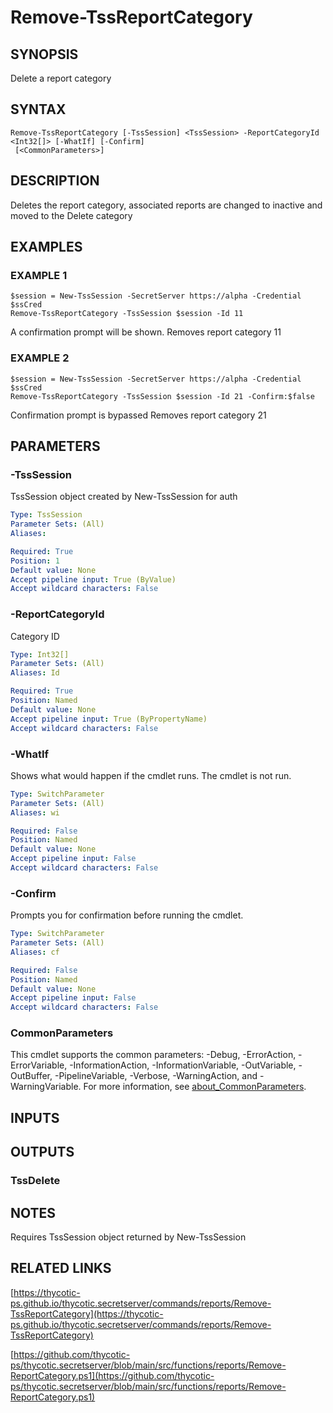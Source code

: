 # Remove-TssReportCategory

## SYNOPSIS
Delete a report category

## SYNTAX

```
Remove-TssReportCategory [-TssSession] <TssSession> -ReportCategoryId <Int32[]> [-WhatIf] [-Confirm]
 [<CommonParameters>]
```

## DESCRIPTION
Deletes the report category, associated reports are changed to inactive and moved to the Delete category

## EXAMPLES

### EXAMPLE 1
```
$session = New-TssSession -SecretServer https://alpha -Credential $ssCred
Remove-TssReportCategory -TssSession $session -Id 11
```

A confirmation prompt will be shown.
Removes report category 11

### EXAMPLE 2
```
$session = New-TssSession -SecretServer https://alpha -Credential $ssCred
Remove-TssReportCategory -TssSession $session -Id 21 -Confirm:$false
```

Confirmation prompt is bypassed
Removes report category 21

## PARAMETERS

### -TssSession
TssSession object created by New-TssSession for auth

```yaml
Type: TssSession
Parameter Sets: (All)
Aliases:

Required: True
Position: 1
Default value: None
Accept pipeline input: True (ByValue)
Accept wildcard characters: False
```

### -ReportCategoryId
Category ID

```yaml
Type: Int32[]
Parameter Sets: (All)
Aliases: Id

Required: True
Position: Named
Default value: None
Accept pipeline input: True (ByPropertyName)
Accept wildcard characters: False
```

### -WhatIf
Shows what would happen if the cmdlet runs.
The cmdlet is not run.

```yaml
Type: SwitchParameter
Parameter Sets: (All)
Aliases: wi

Required: False
Position: Named
Default value: None
Accept pipeline input: False
Accept wildcard characters: False
```

### -Confirm
Prompts you for confirmation before running the cmdlet.

```yaml
Type: SwitchParameter
Parameter Sets: (All)
Aliases: cf

Required: False
Position: Named
Default value: None
Accept pipeline input: False
Accept wildcard characters: False
```

### CommonParameters
This cmdlet supports the common parameters: -Debug, -ErrorAction, -ErrorVariable, -InformationAction, -InformationVariable, -OutVariable, -OutBuffer, -PipelineVariable, -Verbose, -WarningAction, and -WarningVariable. For more information, see [about_CommonParameters](http://go.microsoft.com/fwlink/?LinkID=113216).

## INPUTS

## OUTPUTS

### TssDelete
## NOTES
Requires TssSession object returned by New-TssSession

## RELATED LINKS

[https://thycotic-ps.github.io/thycotic.secretserver/commands/reports/Remove-TssReportCategory](https://thycotic-ps.github.io/thycotic.secretserver/commands/reports/Remove-TssReportCategory)

[https://github.com/thycotic-ps/thycotic.secretserver/blob/main/src/functions/reports/Remove-ReportCategory.ps1](https://github.com/thycotic-ps/thycotic.secretserver/blob/main/src/functions/reports/Remove-ReportCategory.ps1)

